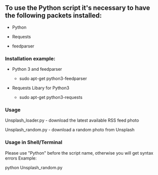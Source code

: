 ## To use the Python script it's necessary to have the following packets installed:

-	Python

-	Requests

-	feedparser



### Installation example:
	
- Python 3 and feedparser
	
	- sudo apt-get python3-feedparser
	
- Requests Libary for Python3
	
	- sudo apt-get python3-requests

	
### Usage

Unsplash_loader.py - download the latest available RSS feed photo

Unsplash_random.py - download a random photo from Unsplash 

### Usage in Shell/Terminal
Please use "Python" before the script name, otherwise you will get syntax errors
Example:

python Unsplash_random.py